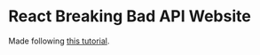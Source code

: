 # React Breaking Bad API Website
Made following [this tutorial](https://www.youtube.com/watch?v=YaioUnMw0mo).